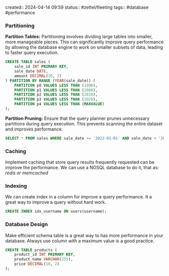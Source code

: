 created:: 2024-04-14 09:59
status:: #zettel/fleeting
tags:: #database #performance 
### Partitioning
**Partition Tables:** Partitioning involves dividing large tables into smaller, more manageable pieces. This can significantly improve query performance by allowing the database engine to work on smaller subsets of data, leading to faster query execution.

```sql
CREATE TABLE sales (  
	sale_id INT PRIMARY KEY,  
	sale_date DATE,  
	amount DECIMAL(10, 2)  
) PARTITION BY RANGE (YEAR(sale_date)) (  
	PARTITION p0 VALUES LESS THAN (1990),  
	PARTITION p1 VALUES LESS THAN (2000),  
	PARTITION p2 VALUES LESS THAN (2010),  
	PARTITION p3 VALUES LESS THAN (2020),  
	PARTITION p4 VALUES LESS THAN (MAXVALUE)  
);
```

**Partition Pruning:** Ensure that the query planner prunes unnecessary partitions during query execution. This prevents scanning the entire dataset and improves performance.

```sql
SELECT * FROM sales WHERE sale_date >= '2022-01-01' AND sale_date < '2023-01-01';
```

### Caching
Implement caching that store query results frequently requested can be improve the performance. We can use a NOSQL database to do it, that as: *redis or memcached*

### Indexing
We can create index in a column for improve a query performance. It a great way to improve a query without hard work.

```sql
CREATE INDEX idx_username ON users(username);
```

### Database Design
Make efficient schema table is a great way to has more performance in your database. Always use column with a maximum value is a good practice.

```sql
CREATE TABLE products (  
	product_id INT PRIMARY KEY,  
	product_name VARCHAR(255),  
	price DECIMAL(10, 2)
);
```